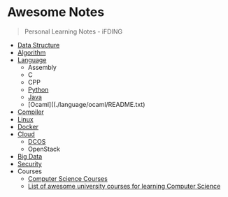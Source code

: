 # Awesome Notes

>Personal Learning Notes - iFDING

- [Data Structure](./data-structure/README.md)
- [Algorithm](./algorithm/README.md)
- [Language](./language/README.md)
    - Assembly
    - C
    - CPP
    - [Python](./language/python/README.md)
    - [Java](./language/java/README.md)
    - [Ocaml]((./language/ocaml/README.txt)
- [Compiler](./compiler/README.md)
- [Linux](./linux/README.md)
- [Docker](./docker/README.md)
- [Cloud](./cloud/README.md)
    - [DCOS](./cloud/DCOS/README.md)
    - OpenStack
- [Big Data](./bigData/README.md)
- [Security](./security/README.md)
- Courses
  * [Computer Science Courses](computer-science-courses.md)
  * [List of awesome university courses for learning Computer Science](https://github.com/prakhar1989/awesome-courses)

